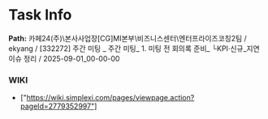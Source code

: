 # Task Info

**Path:** 카페24(주)\본사사업장\[CG]MI본부\비즈니스센터\엔터프라이즈코칭2팀 / ekyang / [332272] 주간 미팅 _ 주간 미팅_ 1. 미팅 전 회의록 준비_ └KPI·신규_지연 이슈 정리 / 2025-09-01_00-00-00

### WIKI
- ["https://wiki.simplexi.com/pages/viewpage.action?pageId=2779352997"]

